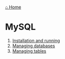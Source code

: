 [⌂ Home](../../README.md)

# MySQL

1. [Installation and running](installation_and_running.md)
2. [Managing databases](managing_databases.md)
3. [Managing tables](managing_tables.md)
